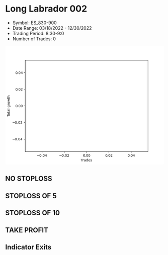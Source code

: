 # Long Labrador 002 
- Symbol: ES_830-900
- Date Range: 03/18/2022 - 12/30/2022
- Trading Period: 8:30-9:0
- Number of Trades: 0

![Plot](LongLabrador002ES_830-900.png)
## NO STOPLOSS














## STOPLOSS OF 5














## STOPLOSS OF 10














## TAKE PROFIT











## Indicator Exits


